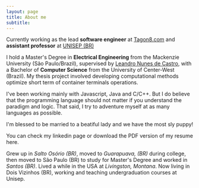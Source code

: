 ```yaml
---
layout: page
title: About me
subtitle: 
---
```

<div id="aboutme-section">
	<p class="about-text">
		<span class="fa fa-briefcase about-icon"></span>
		Currently working as the lead <strong>software engineer</strong> at <a href="http://tagon8.com" target="_blank">Tagon8.com</a> and <strong>assistant professor</strong> at <a href="http://unisep.edu.br" target="_blank">UNISEP (BR)</a>
	</p>
	<p class="about-text">
		<span class="fa fa-graduation-cap about-icon"></span>
		I hold a Master's Degree in <strong>Electrical Engineering</strong> from the Mackenzie University (São Paulo/Brazil), supervised by <a href="" target="_blank">Leandro Nunes de Castro</a>, with a Bachelor of <strong>Computer Science</strong> from the
		University of Center-West (Brazil). My thesis project involved developing computational methods optimize short term of container terminals operations.
	</p>
	<p class="about-text">
		<span class="fa fa-code about-icon"></span>
		I've been working mainly with Javascript, Java and C/C++. But I do believe that the programming language should not matter if you understand the paradigm and logic. That said, I try to adventure myself at as many languages as possible. 
	</p>
	<p class="about-text">
		<span class="fa fa-heart about-icon"></span>
		I'm blessed to be married to a beatiful lady and we have the most sly puppy!
	</p>
	<p class="about-text">
		<span class="fa fa-file-text-o about-icon"></span>
		You can check my linkedin page or download the PDF version of my resume here.
	</p>
	<p class="about-text">
		<span class="fa fa-globe about-icon"></span>
		Grew up in <i>Salto Osório (BR)</i>, moved to <i>Guarapuava, (BR)</i> during college, then moved to São Paulo (BR) to study for Master's Degree and worked in <i>Santos (BR)</i>. Lived a while in the USA at <i>Livingston, Montana</i>. Now living in Dois Vizinhos (BR), working and teaching undergraduation courses at Unisep.
	</p>
	<!-- <p></p> -->
</div>